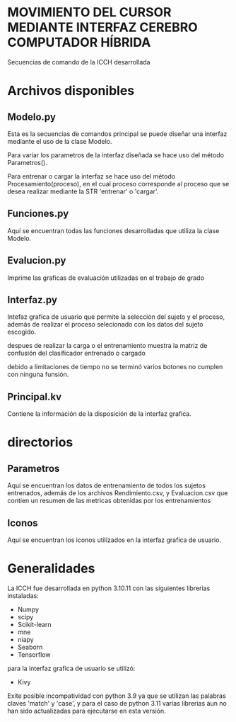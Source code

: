 # MOVIMIENTO DEL CURSOR MEDIANTE INTERFAZ CEREBRO COMPUTADOR HÍBRIDA

Secuencias de comando de la ICCH desarrollada 

# Archivos disponibles

## Modelo.py

Esta es la secuencias de comandos principal se puede diseñar una interfaz mediante el uso de la clase Modelo.

Para variar los parametros de la interfaz diseñada se hace uso del método Parametros().

Para entrenar o cargar la interfaz se hace uso del método Procesamiento(proceso), en el cual proceso corresponde al proceso que se desea realizar mediante la STR 'entrenar' o 'cargar'.

## Funciones.py

Aquí se encuentran todas las funciones desarrolladas que utiliza la clase Modelo.

## Evalucion.py

Imprime las graficas de evaluación utilizadas en el trabajo de grado

## Interfaz.py

Intefaz grafica de usuario que permite la selección del sujeto y el proceso, además de realizar el proceso selecionado con los datos del sujeto escogido.

despues de realizar la carga o el entrenamiento muestra la matriz de confusión del clasificador entrenado o cargado

debido a limitaciones de tiempo no se terminó varios botones no cumplen con ninguna funsión.

## Principal.kv

Contiene la información de la disposición de la interfaz grafica.

# directorios

## Parametros

Aquí se encuentran los datos de entrenamiento de todos los sujetos entrenados, además de los archivos Rendimiento.csv, y Evaluacion.csv que contien un resumen de las metricas obtenidas por los entrenamientos

## Iconos

Aquí se encuentran los iconos utilizados en la interfaz grafica de usuario.


# Generalidades

La ICCH fue desarrollada en python 3.10.11 con las siguientes librerias instaladas:
- Numpy
- scipy
- Scikit-learn
- mne
- niapy
- Seaborn
- Tensorflow

para la interfaz grafica de usuario se utilizó:
- Kivy

Exite posible incompatividad con python 3.9 ya que se utilizan las palabras claves 'match' y 'case', y para el caso de python 3.11 varias librerias aun no han sido actualizadas para ejecutarse en esta versión.
